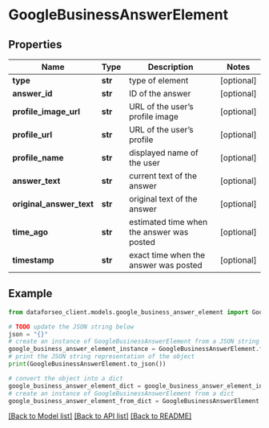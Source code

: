# GoogleBusinessAnswerElement


## Properties

Name | Type | Description | Notes
------------ | ------------- | ------------- | -------------
**type** | **str** | type of element | [optional] 
**answer_id** | **str** | ID of the answer | [optional] 
**profile_image_url** | **str** | URL of the user’s profile image | [optional] 
**profile_url** | **str** | URL of the user’s profile | [optional] 
**profile_name** | **str** | displayed name of the user | [optional] 
**answer_text** | **str** | current text of the answer | [optional] 
**original_answer_text** | **str** | original text of the answer | [optional] 
**time_ago** | **str** | estimated time when the answer was posted | [optional] 
**timestamp** | **str** | exact time when the answer was posted | [optional] 

## Example

```python
from dataforseo_client.models.google_business_answer_element import GoogleBusinessAnswerElement

# TODO update the JSON string below
json = "{}"
# create an instance of GoogleBusinessAnswerElement from a JSON string
google_business_answer_element_instance = GoogleBusinessAnswerElement.from_json(json)
# print the JSON string representation of the object
print(GoogleBusinessAnswerElement.to_json())

# convert the object into a dict
google_business_answer_element_dict = google_business_answer_element_instance.to_dict()
# create an instance of GoogleBusinessAnswerElement from a dict
google_business_answer_element_from_dict = GoogleBusinessAnswerElement.from_dict(google_business_answer_element_dict)
```
[[Back to Model list]](../README.md#documentation-for-models) [[Back to API list]](../README.md#documentation-for-api-endpoints) [[Back to README]](../README.md)


